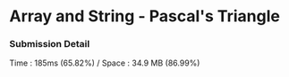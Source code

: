 # Array and String - Pascal's Triangle

### Submission Detail

Time :  185ms (65.82%)  /  Space : 34.9 MB (86.99%)
